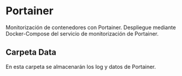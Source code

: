 # Portainer
Monitorización de contenedores con Portainer.
Despliegue mediante Docker-Compose del servicio de monitorización de Portainer.

## Carpeta Data
En esta carpeta se almacenarán los log y datos de Portainer.
